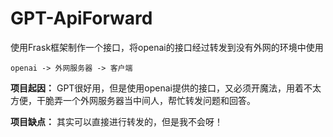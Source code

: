 # GPT-ApiForward
使用Frask框架制作一个接口，将openai的接口经过转发到没有外网的环境中使用

```
openai -> 外网服务器 -> 客户端
```
**项目起因：** 
GPT很好用，但是使用openai提供的接口，又必须开魔法，用着不太方便，干脆弄一个外网服务器当中间人，帮忙转发问题和回答。

**项目缺点：**
其实可以直接进行转发的，但是我不会呀！


